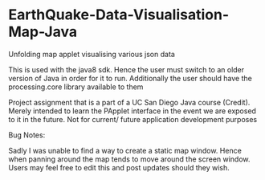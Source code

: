 # EarthQuake-Data-Visualisation-Map-Java
Unfolding map applet visualising various json data

This is used with the java8 sdk. Hence the user must switch to an older version of Java in order for it to run.
Additionally the user should have the processing.core library available to them

Project assignment that is a part of a UC San Diego Java course (Credit). Merely intended to learn the PApplet interface in the event we are exposed to it in the future. Not for current/ future application development purposes

Bug Notes:

Sadly I was unable to find a way to create a static map window. Hence when panning around the map tends to move around the screen window. Users may feel free to edit this and post updates should they wish.
